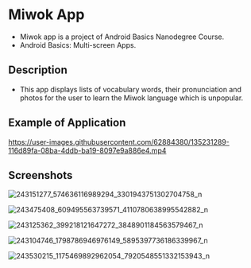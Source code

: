 # Miwok App

- Miwok app is a project of Android Basics Nanodegree Course.
- Android Basics: Multi-screen Apps.

## Description
- This app displays lists of vocabulary words, their pronunciation and photos for the user to learn the Miwok language which is unpopular.

## Example of Application


https://user-images.githubusercontent.com/62884380/135231289-116d89fa-08ba-4ddb-ba19-8097e9a886e4.mp4

## Screenshots

![243151277_574636116989294_3301943751302704758_n](https://user-images.githubusercontent.com/62884380/135231581-07f4d2c5-d756-48cf-a2aa-fac9362e236a.jpg)

![243475408_609495563739571_4110780638995542882_n](https://user-images.githubusercontent.com/62884380/135231651-a1ebea71-9bc9-4ca8-b1ec-20045deddd96.jpg)

![243125362_399218121647272_3848901184563579467_n](https://user-images.githubusercontent.com/62884380/135231677-e78a4f5b-9530-4020-8012-00d67a1f1d0d.jpg)

![243104746_1798786946976149_5895397736186339967_n](https://user-images.githubusercontent.com/62884380/135231689-6e914e24-680f-46ea-b095-f3bc6e3d4931.jpg)

![243530215_1175469892962054_7920548551332153943_n](https://user-images.githubusercontent.com/62884380/135231703-7a84347e-b2fa-44d9-992c-e7e9c3c60855.jpg)






